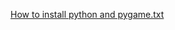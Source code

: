 [How to install python and pygame.txt](https://github.com/collind711/Pygame/files/7093643/How.to.install.python.and.pygame.txt)
